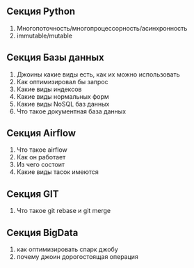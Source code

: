 ## Секция Python
1. Многопоточность/многопроцессорность/асинхронность
2. immutable/mutable
## Секция Базы данных
1. Джоины какие виды есть, как их можно использовать
2. Как оптимизировал бы запрос
3. Какие виды индексов
4. Какие виды нормальных форм
5. Какие виды NoSQL баз данных
6. Что такое документная база данных
## Секция Airflow
1. Что такое airflow
2. Как он работает
3. Из чего состоит
4. Какие виды тасок имеются
## Секция GIT
1. Что такое git rebase и git merge
## Секция BigData
1. как оптимизировать спарк джобу
2. почему джоин дорогостоящая операция
